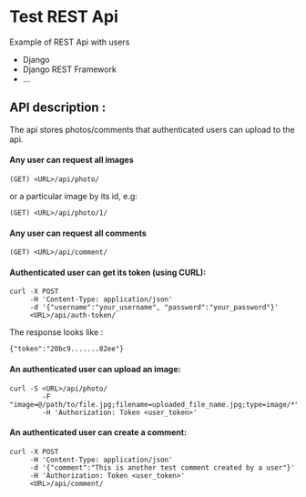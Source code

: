 
# Test REST Api

Example of REST Api with users
- Django
- Django REST Framework
- ...

## API description :

The api stores photos/comments that authenticated users can upload to the api.

#### Any user can request all images
    (GET) <URL>/api/photo/

or a particular image by its id, e.g:

    (GET) <URL>/api/photo/1/

#### Any user can request all comments
    (GET) <URL>/api/comment/


#### Authenticated user can get its token (using CURL):

    curl -X POST
         -H 'Content-Type: application/json'
         -d '{"username":"your_username", "password":"your_password"}'
         <URL>/api/auth-token/

The response looks like : 
    
    {"token":"20bc9.......82ee"}

#### An authenticated user can upload an image:

    curl -S <URL>/api/photo/
            -F "image=@/path/to/file.jpg;filename=uploaded_file_name.jpg;type=image/*"
            -H 'Authorization: Token <user_token>'

#### An authenticated user can create a comment:

    curl -X POST 
         -H 'Content-Type: application/json' 
         -d '{"comment":"This is another test comment created by a user"}' 
         -H 'Authorization: Token <user_token>'
         <URL>/api/comment/





